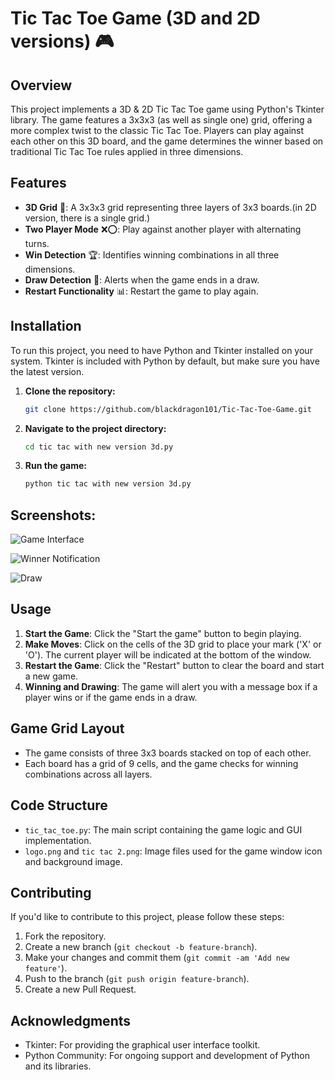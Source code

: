 #  Tic Tac Toe Game (3D and 2D versions) 🎮 

## Overview

This project implements a 3D & 2D Tic Tac Toe game using Python's Tkinter library. The game features a 3x3x3 (as well as single one) grid, offering a more complex twist
to the classic Tic Tac Toe. Players can play against each other on this 3D board, and the game determines the winner based on traditional Tic Tac Toe rules 
applied in three dimensions.

## Features

- **3D Grid** 🔳: A 3x3x3 grid representing three layers of 3x3 boards.(in 2D version, there is a single grid.)
- **Two Player Mode** ❌⭕: Play against another player with alternating turns.
- **Win Detection** 🏆: Identifies winning combinations in all three dimensions.
- **Draw Detection** 🤝: Alerts when the game ends in a draw.
- **Restart Functionality** 📊: Restart the game to play again.

## Installation

To run this project, you need to have Python and Tkinter installed on your system. Tkinter is included with Python by default, but make sure you have the latest version.

1. **Clone the repository:**

    ```bash
    git clone https://github.com/blackdragon101/Tic-Tac-Toe-Game.git
    ```

2. **Navigate to the project directory:**

    ```bash
    cd tic tac with new version 3d.py
    ```

3. **Run the game:**

    ```bash
    python tic tac with new version 3d.py
    ```
## Screenshots:

![Game Interface](https://github.com/user-attachments/assets/1fa1be7d-aa7c-47b9-a771-cb2b2f4679e9)


![Winner Notification](https://github.com/user-attachments/assets/70d50bf1-94b0-41c6-9514-f9fcac764c0d)


![Draw](https://github.com/user-attachments/assets/a9946905-4a35-4480-a161-d5e00faed742)



## Usage

1. **Start the Game**: Click the "Start the game" button to begin playing.
2. **Make Moves**: Click on the cells of the 3D grid to place your mark ('X' or 'O'). The current player will be indicated at the bottom of the window.
3. **Restart the Game**: Click the "Restart" button to clear the board and start a new game.
4. **Winning and Drawing**: The game will alert you with a message box if a player wins or if the game ends in a draw.

## Game Grid Layout

- The game consists of three 3x3 boards stacked on top of each other.
- Each board has a grid of 9 cells, and the game checks for winning combinations across all layers.

## Code Structure

- `tic_tac_toe.py`: The main script containing the game logic and GUI implementation.
- `logo.png` and `tic tac 2.png`: Image files used for the game window icon and background image.

## Contributing

If you'd like to contribute to this project, please follow these steps:

1. Fork the repository.
2. Create a new branch (`git checkout -b feature-branch`).
3. Make your changes and commit them (`git commit -am 'Add new feature'`).
4. Push to the branch (`git push origin feature-branch`).
5. Create a new Pull Request.


## Acknowledgments

- Tkinter: For providing the graphical user interface toolkit.
- Python Community: For ongoing support and development of Python and its libraries.

